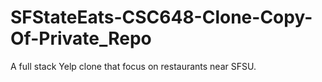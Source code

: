 # SFStateEats-CSC648-Clone-Copy-Of-Private_Repo
A full stack Yelp clone that focus on restaurants near SFSU.
